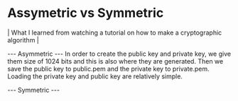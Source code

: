 # Assymetric vs Symmetric
| What I learned from watching a tutorial on how to make a cryptographic algorithm |

--- Asymmetric ---
In order to create the public key and private key, we give them size of 1024 bits and this is also where they are generated. Then we save the public key to public.pem and the private key to private.pem. Loading the private key and public key are relatively simple. 


--- Symmetric ---
